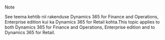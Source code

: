 > [!NOTE]
> <span data-ttu-id="265d3-101">See teema kehtib nii rakenduse Dynamics 365 for Finance and Operations, Enterprise edition kui ka Dynamics 365 for Retail kohta.</span><span class="sxs-lookup"><span data-stu-id="265d3-101">This topic applies to both Dynamics 365 for Finance and Operations, Enterprise edition and to Dynamics 365 for Retail.</span></span> 